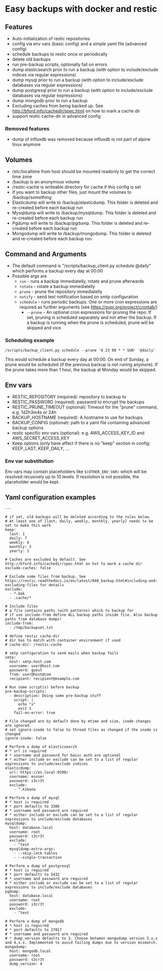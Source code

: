 # Easy backups with docker and restic

## Features

* Auto-initialization of restic repositories
* config via env vars (basic config) and a simple yaml file (advanced config)
* schedule backups to restic once or periodically
* delete old backups
* run pre-backup scripts, optionally fail on errors
* dump elasticsearch prior to run a backup (with option to include/exclude indices via regular expressions)
* dump mysql prior to run a backup (with option to include/exclude databases via regular expressions)
* dump postgresql prior to run a backup (with option to include/exclude databases via regular expressions)
* dump mongodb prior to run a backup
* Excluding caches from being backed up. See http://bford.info/cachedir/spec.html on how to mark a cache dir
* support restic cache-dir in advanced config

### Removed features

* dump of influxdb was removed because influxdb is not part of alpine linux anymore


## Volumes

* /etc/localtime from host should be mounted readonly to get the correct time zone
* /backup is an anonymous volume
* /restic-cache is writeable directory for cache if this config is set
* if you want to backup other files, just mount the volumes to /backup/something
* Elasticdump will write to /backup/elasticdump. This folder is deleted and re-created before each backup run
* Mysqldump will write to /backup/mysqldump. This folder is deleted and re-created before each backup run
* Pgdump will write to /backup/pgdump. This folder is deleted and re-created before each backup run
* Mongodump will write to /backup/mongodump. This folder is deleted and re-created before each backup run

## Command and Arguments

* The default command is "/scripts/backup_client.py schedule @daily" which performs a backup every day at 00:00
* Possible args are
  * `run` - runs a backup immediatelly, rotate and prune afterwards
  * `rotate` - rotate a backup immediatelly
  * `prune` - prune the repository immediatelly
  * `notify` - send test notification based on smtp configuration
  * `schedule` - runs periodic backups. One or more cron expressions are required as further arguments (see https://pypi.org/project/crontab/)
    * `--prune` - An optional cron expressions for pruning the repo. If set, pruning is scheduled separately and not ather the backup.
      If a backup is running when the prune is scheduled, prune will be skipped and vice

### Scheduling example 

```
/scripts/backup_client.py schedule --prune '0 23 00 * * SUN' '@daily'
```

This would schedule a backup every day at 00:00. On end of Sunday, a prune would be scheduled (if the previous backup is not runing anymore). If the
prune takes more than 1 hour, the backup at Monday would be skipped.


## Env vars

* RESTIC_REPOSITORY (required): repository to backup to
* RESTIC_PASSWORD (required): password to encrypt the backups
* RESTIC_PRUNE_TIMEOUT (optional): Timeout for the "prune" command, e.g. 1d2h3m4s or 24h
* BACKUP_HOSTNAME (required): A hostname to use for backups
* BACKUP_CONFIG (optional): path to a yaml file containing advanced backup options
* restic specific env vars (optional): e.g. AWS_ACCESS_KEY_ID and AWS_SECRET_ACCESS_KEY
* Keep options (only have affect if there is no "keep" section in config: KEEP_LAST, KEEP_DAILY, ...

### Env var substitution

Env vars may contain placeholders like `$(OTHER_ENV_VAR)` which will be resolved recusively up to 10 levels. If resolution is not possible, the placeholder would be kept.

## Yaml configuration examples

```
---

# if set, old backups will be deleted according to the rules below.
# At least one of [last, daily, weekly, monthly, yearly] needs to be set to make this work
keep:
  last: 1
  daily: 7
  weekly: 4
  monthly: 3
  yearly: 1

# Caches are excluded by default. See http://bford.info/cachedir/spec.html on hot to mark a cache dir
exclude-caches: false

# Exclude some files from backup. See https://restic.readthedocs.io/en/latest/040_backup.html#including-and-excluding-files for details
exclude:
  - *.bak
  - .cache/*

# Include files 
# a file contains paths (with patterns) which to backup for
# if use include-from define ALL backup paths inside file. Also backup paths from database dumps!
include-from: 
  - /tmp/backupset.txt

# define restic cache-dir
# dir has to match with container environment if used
# cache-dir: /restic-cache

# smtp configuration to send mails when backup fails
smtp:
  host: smtp.host.com
  username: user@host.com
  password: guest
  from: user@host@com
  recipient: recipient@example.com

# Run some script(s) before backup
pre-backup-scripts:
  - description: Doing some pre-backup stuff
    script: |
      echo "x"
      exit 1
    fail-on-error: true

# File changed are by default done by mtime and size, inode changes are ignored.
# set ignore-inode to false to thread files as changed if the inode is changed
ignore-inode: false

# Perform a dump of elasticsearch
# * url is required
# * username and password for basic auth are optional
# * either include or exclude can be set to a list of regular expressions to include/exclude indices
elasticdump:
  url: https://es.local:9200/
  username: esuser
  password: s3cr3t
  exclude:
    - ^.kibana

# Perform a dump of mysql
# * host is required
# * port defaults to 3306
# * username and password are required
# * either include or exclude can be set to a list of regular expressions to include/exclude databases
mysqldump:
  host: database.local
  username: root
  password: s3cr3t
  exclude:
    - ^test
  mysqldump-extra-args:
    - --skip-lock-tables
    - --single-transaction

# Perform a dump of postgresql
# * host is required
# * port defaults to 5432
# * username and password are required
# * either include or exclude can be set to a list of regular expressions to include/exclude databases
pgdump:
  host: database.local
  username: root
  password: s3cr3t
  exclude:
    - ^test

# Perform a dump of mongodb
# * host is required
# * port defaults to 27017
# * username and password are required
# * dump_version defaults to 3. Choose between mongodump version 3.x.x and 4.x.x. Implemented to avoid failing dumps due to version mismatch.
mongodump:
  host: mongodb.local
  username: root
  password: s3cr3t
  dump_version: 4

```


